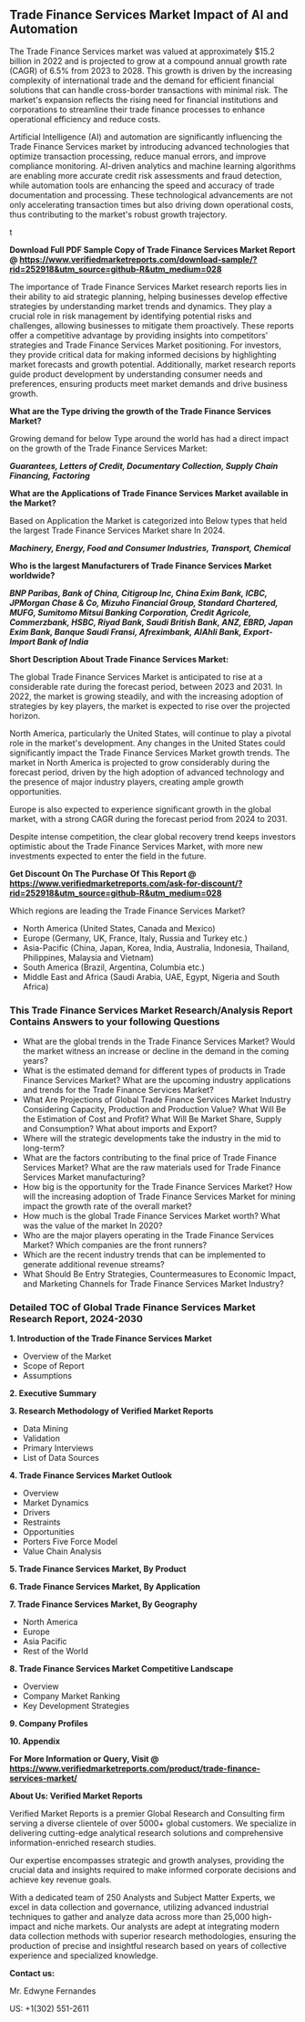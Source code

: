 <h2>Trade Finance Services Market Impact of AI and Automation</h2><p>The Trade Finance Services market was valued at approximately $15.2 billion in 2022 and is projected to grow at a compound annual growth rate (CAGR) of 6.5% from 2023 to 2028. This growth is driven by the increasing complexity of international trade and the demand for efficient financial solutions that can handle cross-border transactions with minimal risk. The market's expansion reflects the rising need for financial institutions and corporations to streamline their trade finance processes to enhance operational efficiency and reduce costs.</p><p>Artificial Intelligence (AI) and automation are significantly influencing the Trade Finance Services market by introducing advanced technologies that optimize transaction processing, reduce manual errors, and improve compliance monitoring. AI-driven analytics and machine learning algorithms are enabling more accurate credit risk assessments and fraud detection, while automation tools are enhancing the speed and accuracy of trade documentation and processing. These technological advancements are not only accelerating transaction times but also driving down operational costs, thus contributing to the market's robust growth trajectory.</p>t</p><p id="" class=""><strong>Download Full PDF Sample Copy of Trade Finance Services Market Report @ <a href="https://www.verifiedmarketreports.com/download-sample/?rid=252918&utm_source=github-R&utm_medium=028" target="_blank">https://www.verifiedmarketreports.com/download-sample/?rid=252918&utm_source=github-R&utm_medium=028</a></strong></p><p>The importance of&nbsp;Trade Finance Services Market research reports lies in their ability to aid strategic planning, helping businesses develop effective strategies by understanding market trends and dynamics. They play a crucial role in risk management by identifying potential risks and challenges, allowing businesses to mitigate them proactively. These reports offer a competitive advantage by providing insights into competitors' strategies and Trade Finance Services Market positioning. For investors, they provide critical data for making informed decisions by highlighting market forecasts and growth potential. Additionally, market research reports guide product development by understanding consumer needs and preferences, ensuring products meet market demands and drive business growth.</p><p><strong>What are the&nbsp;Type driving the growth of the Trade Finance Services Market?</strong></p><p id="" class="">Growing demand for below Type around the world has had a direct impact on the growth of the Trade Finance Services Market:</p><em><strong>Guarantees, Letters of Credit, Documentary Collection, Supply Chain Financing, Factoring</strong></em></p><strong>What are the&nbsp;Applications&nbsp;of Trade Finance Services Market available in the Market?</strong></p><p id="" class="">Based on Application the Market is categorized into Below types that held the largest Trade Finance Services Market share In 2024.</p><em><strong>Machinery, Energy, Food and Consumer Industries, Transport, Chemical</strong></em></p><strong>Who is the largest Manufacturers of Trade Finance Services Market worldwide?</strong></p><p><em><strong>BNP Paribas, Bank of China, Citigroup Inc, China Exim Bank, ICBC, JPMorgan Chase & Co, Mizuho Financial Group, Standard Chartered, MUFG, Sumitomo Mitsui Banking Corporation, Credit Agricole, Commerzbank, HSBC, Riyad Bank, Saudi British Bank, ANZ, EBRD, Japan Exim Bank, Banque Saudi Fransi, Afreximbank, AlAhli Bank, Export-Import Bank of India</strong></em></p><p id="" class=""><strong>Short Description About Trade Finance Services Market:</strong></p><p>The global Trade Finance Services Market is anticipated to rise at a considerable rate during the forecast period, between 2023 and 2031. In 2022, the market is growing steadily, and with the increasing adoption of strategies by key players, the market is expected to rise over the projected horizon.</p><p>North America, particularly the United States, will continue to play a pivotal role in the market's development. Any changes in the United States could significantly impact the Trade Finance Services Market growth trends. The market in North America is projected to grow considerably during the forecast period, driven by the high adoption of advanced technology and the presence of major industry players, creating ample growth opportunities.</p><p>Europe is also expected to experience significant growth in the global market, with a strong CAGR during the forecast period from 2024 to 2031.</p><p>Despite intense competition, the clear global recovery trend keeps investors optimistic about the Trade Finance Services Market, with more new investments expected to enter the field in the future.</p><p id="" class=""><strong>Get Discount On The Purchase Of This Report @ <a href="https://www.verifiedmarketreports.com/ask-for-discount/?rid=252918&utm_source=github-R&utm_medium=028" target="_blank">https://www.verifiedmarketreports.com/ask-for-discount/?rid=252918&utm_source=github-R&utm_medium=028</a></strong></p>Which regions are leading the Trade Finance Services Market?</p><ul><li>North America (United States, Canada and Mexico)</li><li>Europe (Germany, UK, France, Italy, Russia and Turkey etc.)</li><li>Asia-Pacific (China, Japan, Korea, India, Australia, Indonesia, Thailand, Philippines, Malaysia and Vietnam)</li><li>South America (Brazil, Argentina, Columbia etc.)</li><li>Middle East and Africa (Saudi Arabia, UAE, Egypt, Nigeria and South Africa)</li></ul><h3 id="" class="">This Trade Finance Services Market Research/Analysis Report Contains Answers to your following Questions</h3><ul><li>What are the global trends in the Trade Finance Services Market? Would the market witness an increase or decline in the demand in the coming years?</li><li>What is the estimated demand for different types of products in Trade Finance Services Market? What are the upcoming industry applications and trends for the Trade Finance Services Market?</li><li>What Are Projections of Global Trade Finance Services Market Industry Considering Capacity, Production and Production Value? What Will Be the Estimation of Cost and Profit? What Will Be Market Share, Supply and Consumption? What about imports and Export?</li><li>Where will the strategic developments take the industry in the mid to long-term?</li><li>What are the factors contributing to the final price of Trade Finance Services Market? What are the raw materials used for Trade Finance Services Market manufacturing?</li><li>How big is the opportunity for the Trade Finance Services Market? How will the increasing adoption of Trade Finance Services Market for mining impact the growth rate of the overall market?</li><li>How much is the global Trade Finance Services Market worth? What was the value of the market In 2020?</li><li>Who are the major players operating in the Trade Finance Services Market? Which companies are the front runners?</li><li>Which are the recent industry trends that can be implemented to generate additional revenue streams?</li><li>What Should Be Entry Strategies, Countermeasures to Economic Impact, and Marketing Channels for Trade Finance Services Market Industry?</li></ul><h3 id="" class="">Detailed TOC of Global Trade Finance Services Market Research Report, 2024-2030</h3><p id="" class=""><strong>1. Introduction of the Trade Finance Services Market</strong></p><ul><li>Overview of the Market</li><li>Scope of Report</li><li>Assumptions</li></ul><p id="" class=""><strong>2. Executive Summary</strong></p><p id="" class=""><strong>3. Research Methodology of Verified Market Reports</strong></p><ul><li>Data Mining</li><li>Validation</li><li>Primary Interviews</li><li>List of Data Sources</li></ul><p id="" class=""><strong>4. Trade Finance Services Market Outlook</strong></p><ul><li>Overview</li><li>Market Dynamics</li><li>Drivers</li><li>Restraints</li><li>Opportunities</li><li>Porters Five Force Model</li><li>Value Chain Analysis</li></ul><p id="" class=""><strong>5. Trade Finance Services Market, By Product</strong></p><p id="" class=""><strong>6. Trade Finance Services Market, By Application</strong></p><p id="" class=""><strong>7. Trade Finance Services Market, By Geography</strong></p><ul><li>North America</li><li>Europe</li><li>Asia Pacific</li><li>Rest of the World</li></ul><p id="" class=""><strong>8. Trade Finance Services Market Competitive Landscape</strong></p><ul><li>Overview</li><li>Company Market Ranking</li><li>Key Development Strategies</li></ul><p id="" class=""><strong>9. Company Profiles</strong></p><p id="" class=""><strong>10. Appendix</strong></p><p id="" class=""><strong>For More Information or Query, Visit @ <a href="https://www.verifiedmarketreports.com/product/trade-finance-services-market/" target="_blank">https://www.verifiedmarketreports.com/product/trade-finance-services-market/</a></strong></p><p id="" class=""><strong>About Us: Verified Market Reports</strong></p><p id="" class="">Verified Market Reports is a premier Global Research and Consulting firm serving a diverse clientele of over 5000+ global customers. We specialize in delivering cutting-edge analytical research solutions and comprehensive information-enriched research studies.</p><p id="" class="">Our expertise encompasses strategic and growth analyses, providing the crucial data and insights required to make informed corporate decisions and achieve key revenue goals.</p><p id="" class="">With a dedicated team of 250 Analysts and Subject Matter Experts, we excel in data collection and governance, utilizing advanced industrial techniques to gather and analyze data across more than 25,000 high-impact and niche markets. Our analysts are adept at integrating modern data collection methods with superior research methodologies, ensuring the production of precise and insightful research based on years of collective experience and specialized knowledge.</p><p id="" class=""><strong>Contact us:</strong></p><p id="" class="">Mr. Edwyne Fernandes</p><p id="" class="">US: +1(302) 551-2611</p>